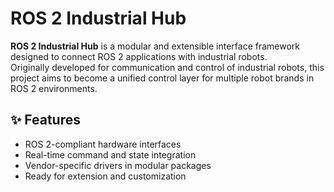 # ROS 2 Industrial Hub
**ROS 2 Industrial Hub** is a modular and extensible interface framework designed to connect ROS 2 applications with industrial robots.  
Originally developed for communication and control of industrial robots, this project aims to become a unified control layer for multiple robot brands in ROS 2 environments.


## ✨ Features
- ROS 2-compliant hardware interfaces
- Real-time command and state integration
- Vendor-specific drivers in modular packages
- Ready for extension and customization
